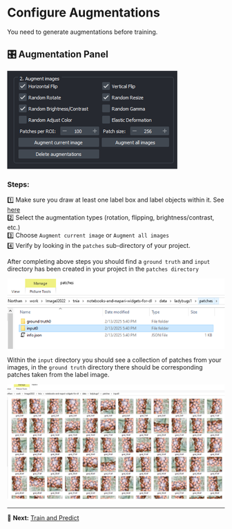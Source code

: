 # Configure Augmentations  

You need to generate augmentations before training. 

## 🎛️ Augmentation Panel  
![Augmentation Panel](images/augment_panel.png)  

### Steps:  
1️⃣ Make sure you draw at least one label box and label objects within it. See [here](https://true-north-intelligent-algorithms.github.io/napari-easy-augment-batch-dl/load_and_label/)  
2️⃣ Select the augmentation types (rotation, flipping, brightness/contrast, etc.)  
3️⃣ Choose ```Augment current image``` or ```Augment all images```  
4️⃣ Verify by looking in the ```patches``` sub-directory of your project.

After completing above steps you should find a ```ground truth``` and ```input``` directory has been created in your project in the ```patches directory```  

![Patches top level](images/patches_top_level.jpg)

Within the ```input``` directory you should see a collection of patches from your images, in the ```ground truth``` directory there should be corresponding patches taken from the label image. 

![Patches](images/patches.jpg)

---

🔄 **Next:** [Train and Predict](train_and_predict.md)  
